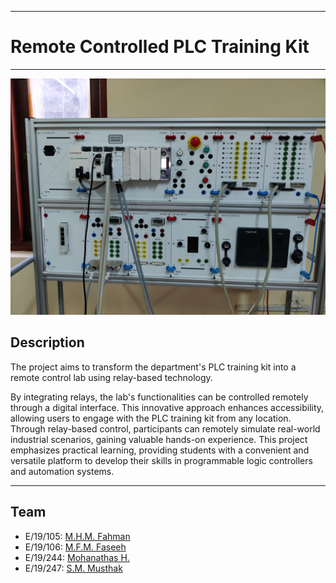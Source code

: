 ___
# Remote Controlled PLC Training Kit
___
<img src="https://github.com/cepdnaclk/e19-co227-Remote-Controlled-PLC-Training-Kit/blob/main/PLC-Training-Kit.jpg"/>

## Description

The project aims to transform the department's PLC training kit into a remote control lab using relay-based technology.

By integrating relays, the lab's functionalities can be controlled remotely through a digital interface. This innovative approach enhances accessibility, allowing users to engage with the PLC training kit from any location. Through relay-based control, participants can remotely simulate real-world industrial scenarios, gaining valuable hands-on experience. This project emphasizes practical learning, providing students with a convenient and versatile platform to develop their skills in programmable logic controllers and automation systems.
___

## Team

- E/19/105: [M.H.M. Fahman](https://people.ce.pdn.ac.lk/students/e19/105/)
- E/19/106: [M.F.M. Faseeh](https://people.ce.pdn.ac.lk/students/e19/106/)
- E/19/244: [Mohanathas H.](https://people.ce.pdn.ac.lk/students/e19/244/)
- E/19/247: [S.M. Musthak](https://people.ce.pdn.ac.lk/students/e19/247/)
